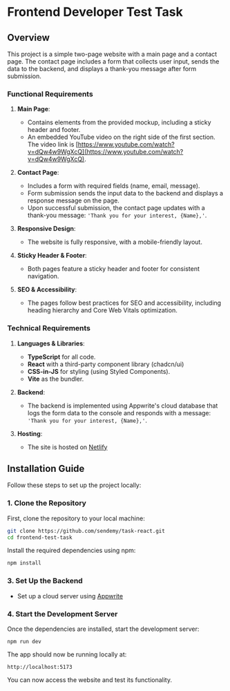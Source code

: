 # Frontend Developer Test Task

## Overview

This project is a simple two-page website with a main page and a contact page. The contact page includes a form that collects user input, sends the data to the backend, and displays a thank-you message after form submission.

### Functional Requirements

1. **Main Page**:

   - Contains elements from the provided mockup, including a sticky header and footer.
   - An embedded YouTube video on the right side of the first section. The video link is [https://www.youtube.com/watch?v=dQw4w9WgXcQ](https://www.youtube.com/watch?v=dQw4w9WgXcQ).

2. **Contact Page**:

   - Includes a form with required fields (name, email, message).
   - Form submission sends the input data to the backend and displays a response message on the page.
   - Upon successful submission, the contact page updates with a thank-you message: `'Thank you for your interest, {Name},'`.

3. **Responsive Design**:

   - The website is fully responsive, with a mobile-friendly layout.

4. **Sticky Header & Footer**:

   - Both pages feature a sticky header and footer for consistent navigation.

5. **SEO & Accessibility**:
   - The pages follow best practices for SEO and accessibility, including heading hierarchy and Core Web Vitals optimization.

### Technical Requirements

1. **Languages & Libraries**:

   - **TypeScript** for all code.
   - **React** with a third-party component library (chadcn/ui)
   - **CSS-in-JS** for styling (using Styled Components).
   - **Vite** as the bundler.

2. **Backend**:

   - The backend is implemented using Appwrite's cloud database that logs the form data to the console and responds with a message: `'Thank you for your interest, {Name},'`.

3. **Hosting**:
   - The site is hosted on [Netlify](https://www.netlify.com/)

## Installation Guide

Follow these steps to set up the project locally:

### 1. Clone the Repository

First, clone the repository to your local machine:

```bash
git clone https://github.com/sendemy/task-react.git
cd frontend-test-task
```

Install the required dependencies using npm:

```bash
npm install
```

### 3. Set Up the Backend

- Set up a cloud server using [Appwrite](https://cloud.appwrite.io/)

### 4. Start the Development Server

Once the dependencies are installed, start the development server:

```npm run dev```

The app should now be running locally at:

```http://localhost:5173```

You can now access the website and test its functionality.
